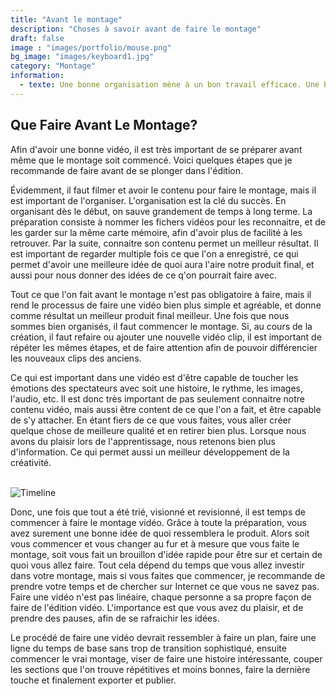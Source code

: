 ```yaml
---
title: "Avant le montage"
description: "Choses à savoir avant de faire le montage"
draft: false
image : "images/portfolio/mouse.png"
bg_image: "images/keyboard1.jpg"
category: "Montage"
information: 
  - texte: Une bonne organisation mène à un bon travail efficace. Une bonne planification rapide, qui permet de bien comprendre ce que l'on va faire, et pour se former des idées, est extrêmement utile dans le montage vidéo. Lorsque l'on connait déjà ce que l'on va affronter, nous avons un avantage.
---
```


## Que Faire Avant Le Montage?
Afin d'avoir une bonne vidéo, il est très important de se préparer avant même que le montage soit commencé. Voici quelques étapes que je recommande de faire avant de se plonger dans l'édition.

Évidemment, il faut filmer et avoir le contenu pour faire le montage, mais il est important de l'organiser. L'organisation est la clé du succès. En organisant dès le début, on sauve grandement de temps à long terme. La préparation consiste à nommer les fichers vidéos pour les reconnaitre, et de les garder sur la même carte mémoire, afin d'avoir plus de facilité à les retrouver. Par la suite, connaitre son contenu permet un meilleur résultat. Il est important de regarder multiple fois ce que l'on a enregistré, ce qui permet d'avoir une meilleure idée de quoi aura l'aire notre produit final, et aussi pour nous donner des idées de ce q'on pourrait faire avec.

Tout ce que l'on fait avant le montage n'est pas obligatoire à faire, mais il rend le processus de faire une vidéo bien plus simple et agréable, et donne comme résultat un meilleur produit final meilleur. Une fois que nous sommes bien organisés, il faut commencer le montage. Si, au cours de la création, il faut refaire ou ajouter une nouvelle vidéo clip, il est important de répéter les mêmes étapes, et de faire attention afin de pouvoir différencier les nouveaux clips des anciens. 

Ce qui est important dans une vidéo est d'être capable de toucher les émotions des spectateurs avec soit une histoire, le rythme, les images, l'audio, etc. Il est donc très important de pas seulement connaitre notre contenu vidéo, mais aussi être content de ce que l'on a fait, et être capable de s'y attacher. En étant fiers de ce que vous faites, vous aller créer quelque chose de meilleure qualité et en retirer bien plus. Lorsque nous avons du plaisir lors de l'apprentissage, nous retenons bien plus d'information. Ce qui permet aussi un meilleur développement de la créativité.

<br>
<img src="/editing-intro/images/draft/timeline3.jpg" alt="Timeline" class="secondary"> 
<br>

Donc, une fois que tout a été trié, visionné et revisionné, il est temps de commencer à faire le montage vidéo. Grâce à toute la préparation, vous avez surement une bonne idée de quoi ressemblera le produit. Alors soit vous commencer et vous changer au fur et à mesure que vous faite le montage, soit vous fait un brouillon d'idée rapide pour être sur et certain de quoi vous allez faire. Tout cela dépend du temps que vous allez investir dans votre montage, mais si vous faites que commencer, je recommande de prendre votre temps et de chercher sur Internet ce que vous ne savez pas. Faire une vidéo n'est pas linéaire, chaque personne a sa propre façon de faire de l'édition vidéo. L'importance est que vous avez du plaisir, et de prendre des pauses, afin de se rafraichir les idées.

Le procédé de faire une vidéo devrait ressembler à faire un plan, faire une ligne du temps de base sans trop de transition sophistiqué, ensuite commencer le vrai montage, viser de faire une histoire intéressante, couper les sections que l'on trouve répétitives et moins bonnes, faire la dernière touche et finalement exporter et publier.